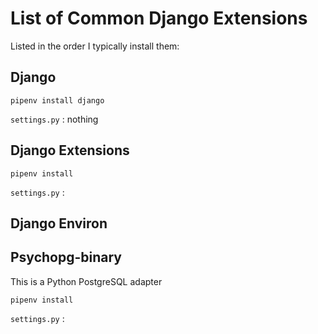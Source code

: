 # List of Common Django Extensions


 Listed in the order I typically install them:

## Django
```shell
pipenv install django
```
`settings.py` : nothing



## Django Extensions
```shell
pipenv install 
```
`settings.py` : 


## Django Environ
## Psychopg-binary
This is a Python PostgreSQL adapter
```shell
pipenv install 
```
`settings.py` : 